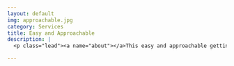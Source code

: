 ```yaml
---
layout: default
img: approachable.jpg
category: Services
title: Easy and Approachable
description: |
  <p class="lead"><a name="about"></a>This easy and approachable getting started guide is a great point of entry for developers looking to maximize their terminal usage.</p><p class="lead">However, it also has enough depth that it is helpful for more adept tmux users as well.</p>

---
```

